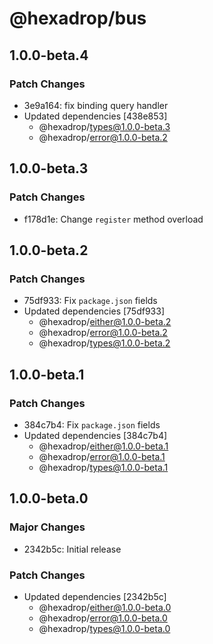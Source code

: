 # @hexadrop/bus

## 1.0.0-beta.4

### Patch Changes

- 3e9a164: fix binding query handler
- Updated dependencies [438e853]
  - @hexadrop/types@1.0.0-beta.3
  - @hexadrop/error@1.0.0-beta.2

## 1.0.0-beta.3

### Patch Changes

- f178d1e: Change `register` method overload

## 1.0.0-beta.2

### Patch Changes

- 75df933: Fix `package.json` fields
- Updated dependencies [75df933]
  - @hexadrop/either@1.0.0-beta.2
  - @hexadrop/error@1.0.0-beta.2
  - @hexadrop/types@1.0.0-beta.2

## 1.0.0-beta.1

### Patch Changes

- 384c7b4: Fix `package.json` fields
- Updated dependencies [384c7b4]
  - @hexadrop/either@1.0.0-beta.1
  - @hexadrop/error@1.0.0-beta.1
  - @hexadrop/types@1.0.0-beta.1

## 1.0.0-beta.0

### Major Changes

- 2342b5c: Initial release

### Patch Changes

- Updated dependencies [2342b5c]
  - @hexadrop/either@1.0.0-beta.0
  - @hexadrop/error@1.0.0-beta.0
  - @hexadrop/types@1.0.0-beta.0
